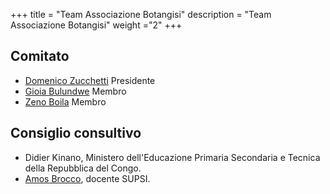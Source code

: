 +++
title = "Team Associazione Botangisi"
description = "Team Associazione Botangisi"
weight ="2"
+++


## Comitato 

* [Domenico Zucchetti](https://www.linkedin.com/in/domenico-zucchetti-0125b4aa) Presidente 
* [Gioia Bulundwe](https://www.linkedin.com/in/gioia-bulundwe-138bb91a1) Membro
* [Zeno Boila](https://www.linkedin.com/in/zeno-boila-3a09aa107) Membro


## Consiglio consultivo

* Didier Kinano, Ministero dell'Educazione Primaria Secondaria e Tecnica della Repubblica del Congo.
* [Amos Brocco](https://www.supsi.ch/home_en/strumenti/rubrica/dettaglio.6640.backLink.4baa159d-d981-4298-b02e-4c200c6bb1a9.html), docente SUPSI.

